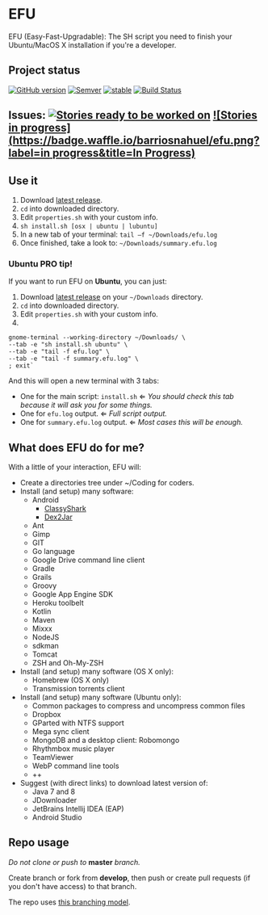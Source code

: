 # EFU

EFU (Easy-Fast-Upgradable): The SH script you need to finish your Ubuntu/MacOS X installation if you're a developer.

## Project status
[![GitHub version](https://badge.fury.io/gh/barriosnahuel%2Fefu.svg)](http://github.com/barriosnahuel/efu/releases)
[![Semver](http://img.shields.io/SemVer/2.0.0.png)](http://semver.org/spec/v2.0.0.html)
[![stable](https://img.shields.io/badge/stability-stable-green.svg)](https://nodejs.org/api/documentation.html#documentation_stability_index)
[![Build Status](https://travis-ci.org/barriosnahuel/efu.svg?branch=master)](https://travis-ci.org/barriosnahuel/efu)

## Issues: [![Stories ready to be worked on](https://badge.waffle.io/barriosnahuel/efu.png?label=ready&title=Ready)](https://waffle.io/barriosnahuel/efu) [![Stories in progress](https://badge.waffle.io/barriosnahuel/efu.png?label=in progress&title=In Progress)](https://waffle.io/barriosnahuel/efu)


## Use it
1. Download [latest release](https://github.com/barriosnahuel/efu/releases).
2. `cd` into downloaded directory.
3. Edit `properties.sh` with your custom info.
4. `sh install.sh [osx | ubuntu | lubuntu]`
5. In a new tab of your terminal: `tail –f ~/Downloads/efu.log`
6. Once finished, take a look to: `~/Downloads/summary.efu.log`

### Ubuntu PRO tip!
If you want to run EFU on **Ubuntu**, you can just:

1. Download [latest release](https://github.com/barriosnahuel/efu/releases) on your `~/Downloads` directory.
2. `cd` into downloaded directory.
3. Edit `properties.sh` with your custom info.
4. 
```shell
gnome-terminal --working-directory ~/Downloads/ \
--tab -e "sh install.sh ubuntu" \
--tab -e "tail -f efu.log" \
--tab -e "tail -f summary.efu.log" \
; exit`
```

And this will open a new terminal with 3 tabs:
- One for the main script: `install.sh` ⇐ *You should check this tab because it will ask you for some things.*
- One for `efu.log` output. ⇐ *Full script output.*
- One for `summary.efu.log` output. ⇐ *Most cases this will be enough.*

## What does EFU do for me?
With a little of your interaction, EFU will:
- Create a directories tree under ~/Coding for coders.
- Install (and setup) many software:
  - Android
    - [ClassyShark](https://github.com/google/android-classyshark/)
    - [Dex2Jar](https://github.com/pxb1988/dex2jar)
  - Ant
  - Gimp
  - GIT
  - Go language
  - Google Drive command line client
  - Gradle  
  - Grails
  - Groovy
  - Google App Engine SDK
  - Heroku toolbelt
  - Kotlin
  - Maven  
  - Mixxx
  - NodeJS 
  - sdkman
  - Tomcat  
  - ZSH and Oh-My-ZSH
- Install (and setup) many software (OS X only):
  - Homebrew (OS X only)
  - Transmission torrents client
- Install (and setup) many software (Ubuntu only):
  - Common packages to compress and uncompress common files
  - Dropbox
  - GParted with NTFS support
  - Mega sync client
  - MongoDB and a desktop client: Robomongo
  - Rhythmbox music player
  - TeamViewer
  - WebP command line tools
  - ++
- Suggest (with direct links) to download latest version of:
  - Java 7 and 8
  - JDownloader
  - JetBrains Intellij IDEA (EAP)
  - Android Studio

## Repo usage
*Do not clone or push to* **master** *branch.*

Create branch or fork from **develop**, then push or create pull requests (if you don't have access) to that branch.

The repo uses [this branching model](http://nvie.com/posts/a-successful-git-branching-model/).
